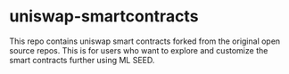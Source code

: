 # uniswap-smartcontracts
This repo contains uniswap smart contracts forked from the original open source repos. This is for users who want to explore and customize the smart contracts further using ML SEED.
